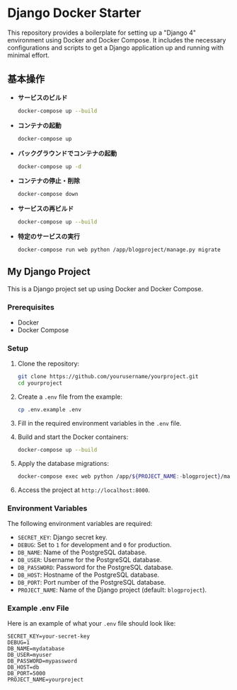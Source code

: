 # Django Docker Starter
This repository provides a boilerplate for setting up a "Django 4" environment using Docker and Docker Compose. It includes the necessary configurations and scripts to get a Django application up and running with minimal effort.


## 基本操作
- **サービスのビルド**
  ```bash
  docker-compose up --build
  ```

- **コンテナの起動**
  ```bash
  docker-compose up
  ```

- **バックグラウンドでコンテナの起動**
  ```bash
  docker-compose up -d
  ```

- **コンテナの停止・削除**
  ```bash
  docker-compose down
  ```

- **サービスの再ビルド**
  ```bash
  docker-compose up --build
  ```

- **特定のサービスの実行**
  ```bash
  docker-compose run web python /app/blogproject/manage.py migrate
  ```

## My Django Project
This is a Django project set up using Docker and Docker Compose.

### Prerequisites

- Docker
- Docker Compose

### Setup

1. Clone the repository:
   ```bash
   git clone https://github.com/yourusername/yourproject.git
   cd yourproject
   ```

2. Create a `.env` file from the example:
   ```bash
   cp .env.example .env
   ```

3. Fill in the required environment variables in the `.env` file.

4. Build and start the Docker containers:
   ```bash
   docker-compose up --build
   ```

5. Apply the database migrations:
   ```bash
   docker-compose exec web python /app/${PROJECT_NAME:-blogproject}/manage.py migrate
   ```

6. Access the project at `http://localhost:8000`.

### Environment Variables

The following environment variables are required:

- `SECRET_KEY`: Django secret key.
- `DEBUG`: Set to `1` for development and `0` for production.
- `DB_NAME`: Name of the PostgreSQL database.
- `DB_USER`: Username for the PostgreSQL database.
- `DB_PASSWORD`: Password for the PostgreSQL database.
- `DB_HOST`: Hostname of the PostgreSQL database.
- `DB_PORT`: Port number of the PostgreSQL database.
- `PROJECT_NAME`: Name of the Django project (default: `blogproject`).

### Example .env File

Here is an example of what your `.env` file should look like:

```env
SECRET_KEY=your-secret-key
DEBUG=1
DB_NAME=mydatabase
DB_USER=myuser
DB_PASSWORD=mypassword
DB_HOST=db
DB_PORT=5000
PROJECT_NAME=yourproject
```
